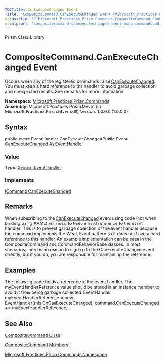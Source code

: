 ```yaml
---
TOCTitle: CanExecuteChanged Event
Title: 'CompositeCommand.CanExecuteChanged Event (Microsoft.Practices.Prism.Commands)'
ms:assetid: 'E:Microsoft.Practices.Prism.Commands.CompositeCommand.CanExecuteChanged'
ms:mtpsurl: 'compositecommand-canexecutechanged-event-mspp-commands.md'
---
```


Prism Class Library

CompositeCommand.CanExecuteChanged Event
============================================

Occurs when any of the registered commands raise [CanExecuteChanged](http://msdn.microsoft.com/en-us/library/ms523106). You must keep a hard reference to the handler to avoid garbage collection and unexpected results. See remarks for more information.

**Namespace:** [Microsoft.Practices.Prism.Commands](https://msdn.microsoft.com/library/microsoft.practices.prism.commands)
**Assembly:** Microsoft.Practices.Prism.Mvvm (in Microsoft.Practices.Prism.Mvvm.dll) Version: 1.0.0.0 (1.0.0.0)

## Syntax


public event EventHandler CanExecuteChangedPublic Event CanExecuteChanged As EventHandler
### Value

Type: [System.EventHandler](http://msdn.microsoft.com/en-us/library/xhb70ccc)
### Implements

[ICommand.CanExecuteChanged](http://msdn.microsoft.com/en-us/library/ms523106)

Remarks
-------

 When subscribing to the [CanExecuteChanged](http://msdn.microsoft.com/en-us/library/ms523106) event using code (not when binding using XAML) will need to keep a hard reference to the event handler. This is to prevent garbage collection of the event handler because the command implements the Weak Event pattern so it does not have a hard reference to this handler. An example implementation can be seen in the CompositeCommand and CommandBehaviorBase classes. In most scenarios, there is no reason to sign up to the CanExecuteChanged event directly, but if you do, you are responsible for maintaining the reference.

Examples
--------

<span id="exampleToggle"></span> The following code holds a reference to the event handler. The myEventHandlerReference value should be stored in an instance member to avoid it from being garbage collected. EventHandler myEventHandlerReference = new EventHandler(this.OnCanExecuteChanged); command.CanExecuteChanged += myEventHandlerReference;

See Also
--------


[CompositeCommand Class](https://msdn.microsoft.com/library/microsoft.practices.prism.commands.compositecommand)

[CompositeCommand Members](https://msdn.microsoft.com/allmembers.t:microsoft.practices.prism.commands.compositecommand)

[Microsoft.Practices.Prism.Commands Namespace](https://msdn.microsoft.com/library/microsoft.practices.prism.commands)

